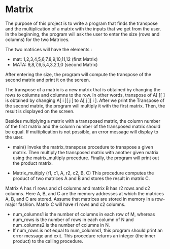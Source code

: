 # Matrix

The purpose of this project is to write a program that finds the transpose and the multiplication of a matrix with the inputs that we get from the user. In the beginning, the program will ask the user to enter the size (rows and columns) for the two Matrices.

The two matrices will have the elements :
- mat: 1,2,3,4,5,6,7,8,9,10,11,12 (first Matrix)
- MATA: 9,8,7,6,5,4,3,2,1,0 (second Matrix)

After entering the size, the program will compute the transpose of the second matrix and print it on the screen.

The transpose of a matrix is a new matrix that is obtained by changing the rows to columns and columns to the row. In other words, transpose of A[ ][ ] is obtained by changing A[ i ][ j ] to A[ j ][ i ]. 
After we print the Transpose of the second matrix, the program will multiply it with the first matrix. Then, the result is displayed on the screen.

Besides multiplying a matrix with a transposed matrix, the column number of the first matrix and the column number of the transposed matrix should be equal.
If  multiplication is not possible, an error message will display to the user.

- main() Invoke the matrix_transpose procedure to transpose a given matrix. Then multiply the transposed matrix with another given matrix using the matrix_multiply procedure. Finally, the program will print out the product matrix.

- Matrix_multiply (r1, c1, A, r2, c2, B, C) This procedure computes the product of two matrices A and B and stores the result in matrix C.

Matrix A has r1 rows and c1 columns and matrix B has r2 rows and c2 columns. Here A, B, and C are the memory addresses at which the matrices A, B, and C are stored. 
Assume that matrices are stored in memory in a row-major fashion. Matrix C will have r1 rows and c2 columns.

- num_columns1 is the number of columns in each row of M, whereas num_rows is the number of rows in each column of N and num_columns2 is the number of columns in N.
- If num_rows is not equal to num_columns1, this program should print an error message and exit. This procedure returns an integer (the inner product) to the calling procedure.
